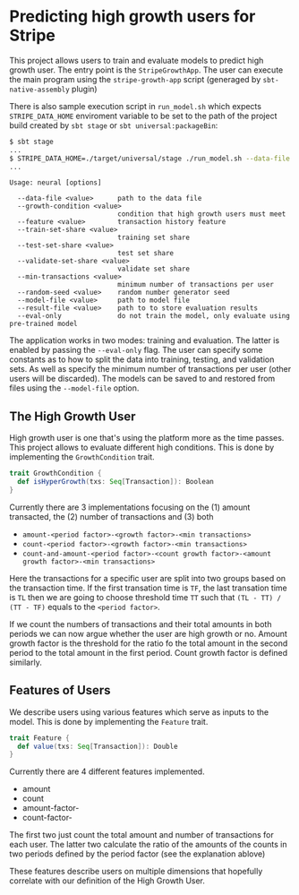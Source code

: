 # Predicting high growth users for Stripe

This project allows users to train and evaluate models to predict high growth user. The entry point is the `StripeGrowthApp`. The user can execute the main program using the `stripe-growth-app` script (generaged by `sbt-native-assembly` plugin)

There is also sample execution script in `run_model.sh` which expects `STRIPE_DATA_HOME` enviroment variable to be set to the path of the project build created by `sbt stage` or `sbt universal:packageBin`:

```bash
$ sbt stage
...
$ STRIPE_DATA_HOME=./target/universal/stage ./run_model.sh --data-file <path to data file>
...
```

```
Usage: neural [options]

  --data-file <value>      path to the data file
  --growth-condition <value>
                           condition that high growth users must meet
  --feature <value>        transaction history feature
  --train-set-share <value>
                           training set share
  --test-set-share <value>
                           test set share
  --validate-set-share <value>
                           validate set share
  --min-transactions <value>
                           minimum number of transactions per user
  --random-seed <value>    random number generator seed
  --model-file <value>     path to model file
  --result-file <value>    path to to store evaluation results
  --eval-only              do not train the model, only evaluate using pre-trained model
```

The application works in two modes: training and evaluation. The latter is enabled by passing the `--eval-only` flag. The user can specify some constants as to how to split the data into training, testing, and validation sets. As well as specify the minimum number of transactions per user (other users will be discarded). The models can be saved to and restored from files using the `--model-file` option.

## The High Growth User

High growth user is one that's using the platform more as the time passes. This project allows to evaluate different high conditions. This is done by implementing the `GrowthCondition` trait.

```scala
trait GrowthCondition {
  def isHyperGrowth(txs: Seq[Transaction]): Boolean
}
```

Currently there are 3 implementations focusing on the (1) amount transacted, the (2) number of transactions and (3) both

- `amount-<period factor>-<growth factor>-<min transactions>`
- `count-<period factor>-<growth factor>-<min transactions>`
- `count-and-amount-<period factor>-<count growth factor>-<amount growth factor>-<min transactions>`

Here the transactions for a specific user are split into two groups based on the transaction time. If the first transation time is `TF`, the last transation time is `TL` then we are going to choose threshold time `TT` such that `(TL - TT) / (TT - TF)` equals to the `<period factor>`.

If we count the numbers of transactions and their total amounts in both periods we can now argue whether the user are high growth or no. Amount growth factor is the threshold for the ratio fo the total amount in the second period to the total amount in the first period. Count growth factor is defined similarly.

## Features of Users

We describe users using various features which serve as inputs to the model. This is done by implementing the `Feature` trait.

```scala
trait Feature {
  def value(txs: Seq[Transaction]): Double
}
```

Currently there are 4 different features implemented.

- amount
- count
- amount-factor-<period factor>
- count-factor-<period factor>

The first two just count the total amount and number of transactions for each user. The latter two calculate the ratio of the amounts of the counts in two periods defined by the period factor (see the explanation ablove)

These features describe users on multiple dimensions that hopefully correlate with our definition of the High Growth User.
